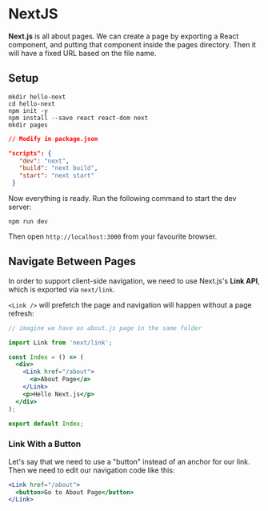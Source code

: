 # NextJS

**Next.js** is all about pages. We can create a page by exporting a React component, and putting that component inside the pages directory. Then it will have a fixed URL based on the file name.

## Setup

```shell
mkdir hello-next
cd hello-next
npm init -y
npm install --save react react-dom next
mkdir pages
```

```json
// Modify in package.json

"scripts": {
   "dev": "next",
   "build": "next build",
   "start": "next start"
 }
```

Now everything is ready. Run the following command to start the dev server:

```shell
npm run dev
```

Then open `http://localhost:3000` from your favourite browser.

## Navigate Between Pages

In order to support client-side navigation, we need to use Next.js's **Link API**, which is exported via `next/link`.

`<Link />` will prefetch the page and navigation will happen without a page refresh:

```jsx
// imagine we have an about.js page in the same folder

import Link from 'next/link';

const Index = () => (
  <div>
    <Link href="/about">
      <a>About Page</a>
    </Link>
    <p>Hello Next.js</p>
  </div>
);

export default Index;
```

### Link With a Button

Let's say that we need to use a "button" instead of an anchor for our link. Then we need to edit our navigation code like this:

```jsx
<Link href="/about">
  <button>Go to About Page</button>
</Link>
```
